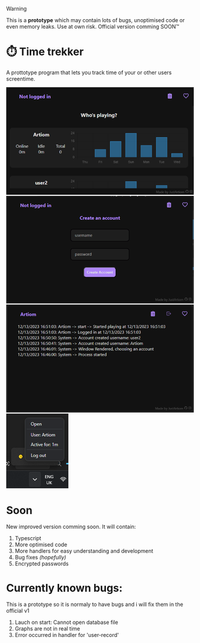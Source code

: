 > [!WARNING]  
> This is a **prototype** which may contain lots of bugs, unoptimised code or even memory leaks. Use at own risk. Official version comming SOON™

# ⏱️ Time trekker

A prottotype program that lets you track time of your or other users screentime.

![alt text](images/main.png)  
![alt text](images/register.png)  
![alt text](images/logs.png)  
![alt text](images/tray.png)

# Soon

New improved version comming soon. It will contain:

1. Typescript
1. More optimised code
1. More handlers for easy understanding and development
1. Bug fixes _(hopefully)_
1. Encrypted passwords

# Currently known bugs:

This is a prototype so it is normaly to have bugs and i will fix them in the official v1

1. Lauch on start: Cannot open database file
1. Graphs are not in real time
1. Error occurred in handler for 'user-record'
